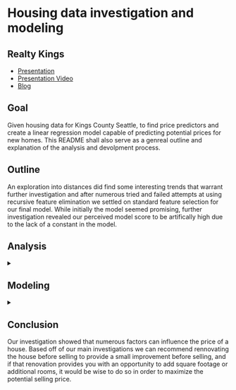 # Housing data investigation and modeling
## Realty Kings



* [Presentation](./Presentation/Realty_Kings.pdf)
* [Presentation Video](./Video/Vid_Pres.mp4)
* [Blog](https://medium.com/@saifkasmani84/housing-data-investigation-and-linear-regression-modeling-6a809d1a1f72)


## Goal
Given housing data for Kings County Seattle, to find price predictors and create a linear regression model capable of predicting potential prices for new homes. This README shall also serve as a genreal outline and explanation of the analysis and devolpment process.

## Outline

An exploration into distances did find some interesting trends that warrant further investigation and after numerous tried and failed attempts at using recursive feature elimination we settled on standard feature selection for our final model. While initially the model seemed promising, further investigation revealed our perceived model score to be artifically high due to the lack of a constant in the model.

## Analysis
<details><summary></summary>

[Primary data used](./Data/kc_house_data.csv)

### First
Our initial investigation looked at the relationship between house grade and house price [here.](./EDA/EDAs.ipynb)

![grade_comparison](./Images/grades.png)
As we can see, there does appear to be a linear relationship with higher house grades and higher sale price.
____________________________________

### Second
We then looked into the affects of renovation and if more recent renovations had a stronger effect on the sale price of the house

![renovation](./Images/renovation.png)
While not a strong relationship with our data, it was interesting to see that there did appear to be a slight trend with more recently renovated homes tending to have a slightly higher possible selling price than those that were renovated longer ago.
____________________________________

### Third
Due to the lack of information of waterfront properties, we were curious if the houses proximity to water would have an effect on the sale price as well as the houses distance from downtown Seattle, which we investigated [here](./EDA/Distance_from_hotspot.ipynb)

![seattle](/Images/distance.png)
There did indeed appear to be a correlation between the price of a house and its distance from Seattle, with houses that were closer to the city tending to have higher price possibilities.

</details>

## Modeling
<details><summary></summary>

Checked for multicollinearity [here](./Model/Multicolinearity_check.ipynb)

Used Recursive Feature Elimination [here](./Model/Recursive_feature_elimination_model.ipynb)

While not all models were saved, numerous attempts were made with various adjustments that all seemed to provide similiar or diminishing results. High amounts of multicollinearity seemed unavoidable with this method.

Eventually we settled on our [final model.](./Model/Final_Model.ipynb)
At first glance, it looked like we had finally made a great model for our provided data!
![model](./Images/model1.png)
However, further investigation showed that our test results weren't matching up with each other. Essentially we had forgotten to include a constant in our model as a house will never sell for $0. After including the constant we got a much different result that confirmed what our initial test results were trying to tell us.
![actual](./Images/model2.png)
</details>

## Conclusion

Our investigation showed that numerous factors can influence the price of a house. Based off of our main investigations we can recommend rennovating the house before selling to provide a small improvement before selling, and if that renovation provides you with an opportunity to add square footage or additional rooms, it would be wise to do so in order to maximize the potential selling price. 
